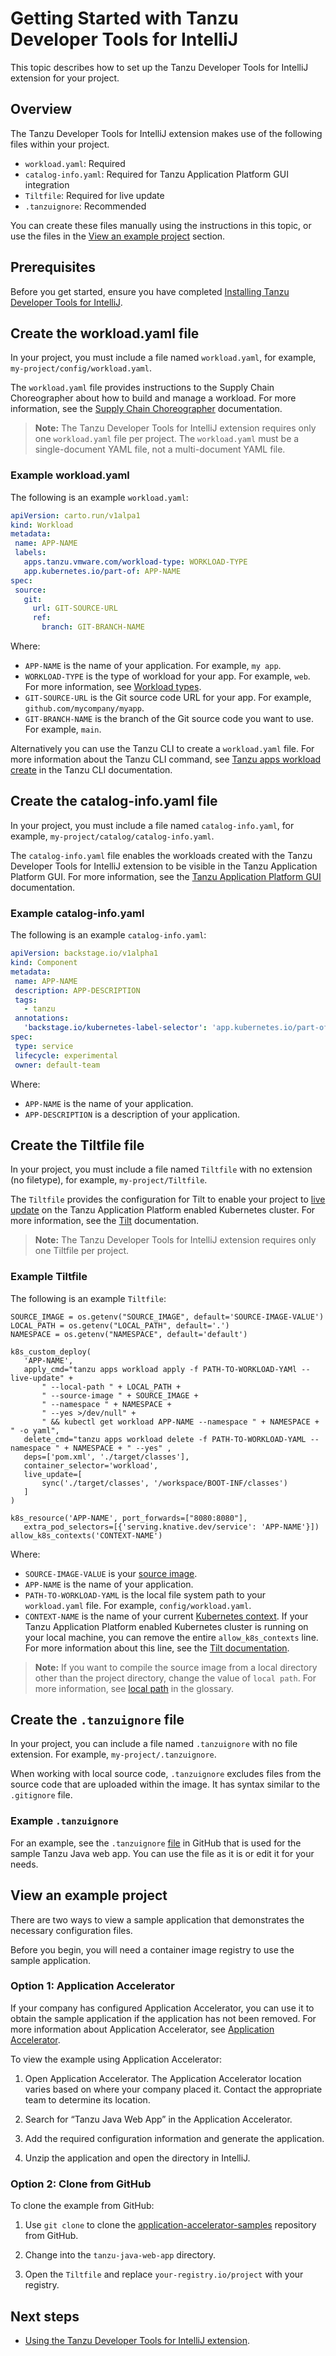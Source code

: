 # Getting Started with Tanzu Developer Tools for IntelliJ

This topic describes how to set up the Tanzu Developer Tools for IntelliJ extension for your project.

## <a id="overview"></a> Overview

The Tanzu Developer Tools for IntelliJ extension makes use of the following files within your project.

- `workload.yaml`: Required
- `catalog-info.yaml`: Required for Tanzu Application Platform GUI integration
- `Tiltfile`: Required for live update
- `.tanzuignore`: Recommended

You can create these files manually using the instructions in this topic,
or use the files in the [View an example project](#example-project) section.

## <a id="prereqs"></a> Prerequisites

Before you get started, ensure you have completed [Installing Tanzu Developer Tools for IntelliJ](install.md).

## <a id="create-workload-yaml"></a> Create the workload.yaml file

In your project, you must include a file named `workload.yaml`, for example, `my-project/config/workload.yaml`.

The `workload.yaml` file provides instructions to the Supply Chain Choreographer
about how to build and manage a workload.
For more information, see the [Supply Chain Choreographer](../scc/about.md) documentation.

> **Note:** The Tanzu Developer Tools for IntelliJ extension requires only one `workload.yaml`
> file per project.
> The `workload.yaml` must be a single-document YAML file, not a multi-document YAML file.

### <a id="example-workload-yaml"></a> Example workload.yaml

The following is an example `workload.yaml`:

```yaml
apiVersion: carto.run/v1alpa1
kind: Workload
metadata:
 name: APP-NAME
 labels:
   apps.tanzu.vmware.com/workload-type: WORKLOAD-TYPE
   app.kubernetes.io/part-of: APP-NAME
spec:
 source:
   git:
     url: GIT-SOURCE-URL
     ref:
       branch: GIT-BRANCH-NAME
```

Where:

- `APP-NAME` is the name of your application. For example, `my app`.
- `WORKLOAD-TYPE` is the type of workload for your app. For example, `web`.
For more information, see [Workload types](../workloads/workload-types.md).
- `GIT-SOURCE-URL` is the Git source code URL for your app. For example, `github.com/mycompany/myapp`.
- `GIT-BRANCH-NAME` is the branch of the Git source code you want to use. For example, `main`.

Alternatively you can use the Tanzu CLI to create a `workload.yaml` file.
For more information about the Tanzu CLI command, see [Tanzu apps workload create](../cli-plugins/apps/command-reference/tanzu-apps-workload-create.md)
in the Tanzu CLI documentation.

## <a id="create-catalog-info-yaml"></a> Create the catalog-info.yaml file

In your project, you must include a file named `catalog-info.yaml`, for example, `my-project/catalog/catalog-info.yaml`.

The `catalog-info.yaml` file enables the workloads created with the
Tanzu Developer Tools for IntelliJ extension to be visible in the Tanzu Application Platform GUI.
For more information, see the [Tanzu Application Platform GUI](../tap-gui/about.md) documentation.

### <a id="example-catalog-info-yaml"></a> Example catalog-info.yaml

The following is an example `catalog-info.yaml`:

```yaml
apiVersion: backstage.io/v1alpha1
kind: Component
metadata:
 name: APP-NAME
 description: APP-DESCRIPTION
 tags:
   - tanzu
 annotations:
   'backstage.io/kubernetes-label-selector': 'app.kubernetes.io/part-of=APP-NAME'
spec:
 type: service
 lifecycle: experimental
 owner: default-team
```

Where:

- `APP-NAME` is the name of your application.
- `APP-DESCRIPTION` is a description of your application.

## <a id="create-tiltfile"></a> Create the Tiltfile file

In your project, you must include a file named `Tiltfile` with no extension (no filetype),
for example, `my-project/Tiltfile`.

The `Tiltfile` provides the configuration for Tilt to enable your project to [live update](glossary.md#live-update)
on the Tanzu Application Platform enabled Kubernetes cluster.
For more information, see the [Tilt](https://docs.tilt.dev/) documentation.

> **Note:** The Tanzu Developer Tools for IntelliJ extension requires only one Tiltfile per project.

### <a id="example-tiltfile"></a> Example Tiltfile

The following is an example `Tiltfile`:

```Tiltfile
SOURCE_IMAGE = os.getenv("SOURCE_IMAGE", default='SOURCE-IMAGE-VALUE')
LOCAL_PATH = os.getenv("LOCAL_PATH", default='.')
NAMESPACE = os.getenv("NAMESPACE", default='default')

k8s_custom_deploy(
   'APP-NAME',
   apply_cmd="tanzu apps workload apply -f PATH-TO-WORKLOAD-YAMl --live-update" +
       " --local-path " + LOCAL_PATH +
       " --source-image " + SOURCE_IMAGE +
       " --namespace " + NAMESPACE +
       " --yes >/dev/null" +
       " && kubectl get workload APP-NAME --namespace " + NAMESPACE + " -o yaml",
   delete_cmd="tanzu apps workload delete -f PATH-TO-WORKLOAD-YAML --namespace " + NAMESPACE + " --yes" ,
   deps=['pom.xml', './target/classes'],
   container_selector='workload',
   live_update=[
       sync('./target/classes', '/workspace/BOOT-INF/classes')
   ]
)

k8s_resource('APP-NAME', port_forwards=["8080:8080"],
   extra_pod_selectors=[{'serving.knative.dev/service': 'APP-NAME'}])
allow_k8s_contexts('CONTEXT-NAME')
```

Where:

- `SOURCE-IMAGE-VALUE` is your [source image](glossary.md#source-image).
- `APP-NAME` is the name of your application.
- `PATH-TO-WORKLOAD-YAML` is the local file system path to your `workload.yaml` file. For example, `config/workload.yaml`.
- `CONTEXT-NAME` is the name of your current
[Kubernetes context](https://kubernetes.io/docs/tasks/access-application-cluster/configure-access-multiple-clusters/).
If your Tanzu Application Platform enabled Kubernetes cluster is running on your local machine,
you can remove the entire `allow_k8s_contexts` line.
For more information about this line, see the [Tilt documentation](https://docs.tilt.dev/api.html#api.allow_k8s_contexts).

>**Note:** If you want to compile the source image from a local directory other than the
>project directory, change the value of `local path`.
>For more information, see [local path](glossary.md#local-path) in the glossary.

## <a id="create-tanzuignore"></a> Create the `.tanzuignore` file

In your project, you can include a file named `.tanzuignore` with no file extension.
For example, `my-project/.tanzuignore`.

When working with local source code, `.tanzuignore` excludes files from the source code that are
uploaded within the image.
It has syntax similar to the `.gitignore` file.

### <a id="example-tanzuignore"></a> Example `.tanzuignore`

For an example, see the `.tanzuignore`
[file](https://github.com/vmware-tanzu/application-accelerator-samples/blob/main/tanzu-java-web-app/.tanzuignore)
in GitHub that is used for the sample Tanzu Java web app.
You can use the file as it is or edit it for your needs.

## <a id="example-project"></a> View an example project

There are two ways to view a sample application that demonstrates the necessary configuration files.

Before you begin, you will need a container image registry to use the sample application.

### <a id="example-app-acc"></a>  Option 1: Application Accelerator

If your company has configured Application Accelerator, you can use it to obtain the sample
application if the application has not been removed.
For more information about Application Accelerator, see [Application Accelerator](../application-accelerator/about-application-accelerator.md).

To view the example using Application Accelerator:

1. Open Application Accelerator. The Application Accelerator location varies based on
where your company placed it. Contact the appropriate team to determine its location.

1. Search for “Tanzu Java Web App” in the Application Accelerator.

1. Add the required configuration information and generate the application.

1. Unzip the application and open the directory in IntelliJ.

### <a id="example-github-clone"></a> Option 2: Clone from GitHub

To clone the example from GitHub:

1. Use `git clone` to clone the [application-accelerator-samples](https://github.com/vmware-tanzu/application-accelerator-samples)
repository from GitHub.

1. Change into the `tanzu-java-web-app` directory.

1. Open the `Tiltfile` and replace `your-registry.io/project` with your registry.

## <a id="whats-next"></a> Next steps

- [Using the Tanzu Developer Tools for IntelliJ extension](using-the-extension.md).
